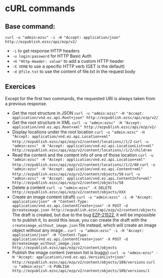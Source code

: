 # cURL commands

## Base command:

`curl -u "admin:ezsc" -i -H "Accept: application/json" http://ezpublish.ezsc/api/ezp/v2/`

* `-i` to get response HTTP headers
* `-u login:password` for HTTP Basic Auth
* `-H "Http-Header: value"` to add a custom HTTP header
* `-X VERB` to use a specific HTTP verb (GET is the default)
* `-d @file.txt` to use the content of file.txt in the request body


## Exercices

Except for the first two commands, the requested URI is always taken from a
previous response.

* Get the root structure in JSON
  `curl -u "admin:ezsc" -H "Accept: application/vnd.ez.api.Root+json" http://ezpublish.ezsc/api/ezp/v2/`
* Get the root structure in XML
  `curl -u "admin:ezsc" -H "Accept: application/vnd.ez.api.Root+xml" http://ezpublish.ezsc/api/ezp/v2/`
* Display locations under the root location
  `curl -u "admin:ezsc" -H "Accept: application/vnd.ez.api.Location+xml" http://ezpublish.ezsc/api/ezp/v2/content/locations//1/2`
  `curl -u "admin:ezsc" -H "Accept: application/vnd.ez.api.LocationList+xml" http://ezpublish.ezsc/api/ezp/v2/content/locations//1/2/children`
* Read the content and the content info of one of those location
  `curl -u "admin:ezsc" -H "Accept: application/vnd.ez.api.Location+xml" http://ezpublish.ezsc/api/ezp/v2/content/locations//1/2/60`
  `curl -u "admin:ezsc" -H "Accept: application/vnd.ez.api.Content+xml" http://ezpublish.ezsc/api/ezp/v2/content/objects/58`
  `curl -u "admin:ezsc" -H "Accept: application/vnd.ez.api.ContentInfo+xml" http://ezpublish.ezsc/api/ezp/v2/content/objects/58`
* Delete a content
  `curl -u "admin:ezsc" -X DELETE http://ezpublish.ezsc/api/ezp/v2/content/objects/XXX`
* Create an image content (draft)
  `curl -u "admin:ezsc" -i -H "Accept: application/json" -H "Content-Type: application/vnd.ez.api.ContentCreate+json" -X POST -d @createimage.json http://ezpublish.ezsc/api/ezp/v2/content/objects`
  The draft is created, but due to the bug [EZP-21522](https://jira.ez.no/browse/EZP-21522), it will be impossible to
  to publish it, to avoid this issue, you can create the draft with the
  `createimage_without_image.json` file instead, which will create an image
  object without any image...
  `curl -u "admin:ezsc" -i -H "Accept: application/json" -H "Content-Type: application/vnd.ez.api.ContentCreate+json" -X POST -d @createimage_without_image.json http://ezpublish.ezsc/api/ezp/v2/content/objects`
* Publish the image content (version list is buggy)
  `curl -u "admin:ezsc" -H "Accept: application\/vnd.ez.api.VersionList+json" http://ezpublish.ezsc/api/ezp/v2/content/objects/109/versions`
  `curl -u "admin:ezsc" -X PUBLISH http://ezpublish.ezsc/api/ezp/v2/content/objects/109/versions/1`
